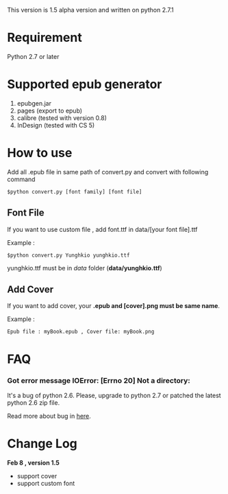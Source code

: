 This version is 1.5 alpha version and written on python 2.7.1


Requirement
===========
Python 2.7 or later

Supported epub generator
===========
1. epubgen.jar
2. pages (export to epub)
3. calibre (tested with version 0.8)
4. InDesign (tested with CS 5)

How to use
===========

Add all .epub file in same path of convert.py and convert with following command

	$python convert.py [font family] [font file]


Font File
----------

If you want to use custom file , add font.ttf in data/[your font file].ttf

Example :
	
	$python convert.py Yunghkio yunghkio.ttf

yunghkio.ttf must be in *data* folder (**data/yunghkio.ttf**)


Add Cover
-----------

If you want to add cover, your **.epub and [cover].png must be same name**.

Example :
	
	Epub file : myBook.epub , Cover file: myBook.png

FAQ
===========

### Got error message IOError: [Errno 20] Not a directory:

It's a bug of python 2.6. Please, upgrade to python 2.7 or patched the latest python 2.6 zip file.

Read more about bug in [here](http://stackoverflow.com/questions/2928373/extracting-a-app-from-a-zip-file-in-python-using-zipfile/2935330#2935330 "").

Change Log
==========


**Feb 8 , version 1.5**

* support cover
* support custom font

